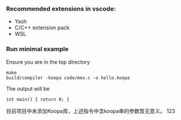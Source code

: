 ### Recommended extensions in vscode:
- Yash
- C/C++ extension pack
- WSL

### Run minimal example
Ensure you are in the top directory
```
make
build/compiler -koopa code/mex.c -o hello.koopa
```
The output will be
```
int main() { return 0; }
```
目前项目中未添加Koopa库，上述指令中含koopa串的参数暂无意义。
123
